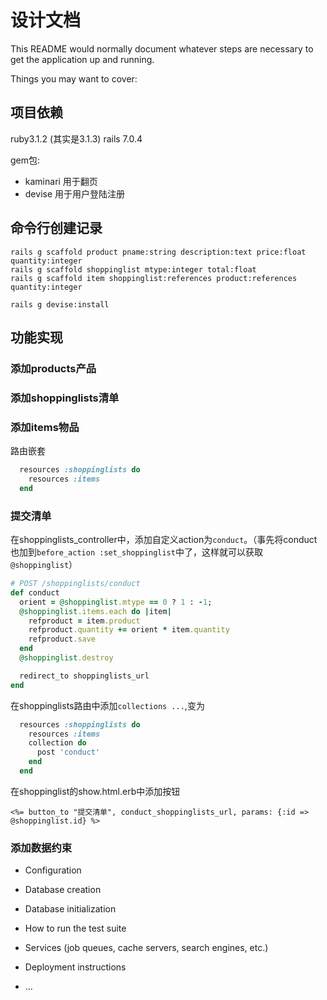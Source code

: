 # 设计文档

This README would normally document whatever steps are necessary to get the
application up and running.

Things you may want to cover:

## 项目依赖
ruby3.1.2 (其实是3.1.3)
rails 7.0.4

gem包:
- kaminari 用于翻页
- devise  用于用户登陆注册

## 命令行创建记录
```
rails g scaffold product pname:string description:text price:float quantity:integer
rails g scaffold shoppinglist mtype:integer total:float
rails g scaffold item shoppinglist:references product:references quantity:integer

rails g devise:install
```

## 功能实现
### 添加products产品

### 添加shoppinglists清单

### 添加items物品
路由嵌套
```ruby
  resources :shoppinglists do
    resources :items
  end
```

### 提交清单
在shoppinglists_controller中，添加自定义action为`conduct`。（事先将conduct也加到`before_action :set_shoppinglist`中了，这样就可以获取`@shoppinglist`）
```ruby
# POST /shoppinglists/conduct
def conduct
  orient = @shoppinglist.mtype == 0 ? 1 : -1;
  @shoppinglist.items.each do |item|
    refproduct = item.product
    refproduct.quantity += orient * item.quantity
    refproduct.save
  end
  @shoppinglist.destroy

  redirect_to shoppinglists_url
end
```

在shoppinglists路由中添加`collections ...`,变为
```ruby
  resources :shoppinglists do
    resources :items
    collection do
      post 'conduct'
    end
  end
```

在shoppinglist的show.html.erb中添加按钮
```erb
<%= button_to "提交清单", conduct_shoppinglists_url, params: {:id => @shoppinglist.id} %>
```

### 添加数据约束

* Configuration

* Database creation

* Database initialization

* How to run the test suite

* Services (job queues, cache servers, search engines, etc.)

* Deployment instructions

* ...
